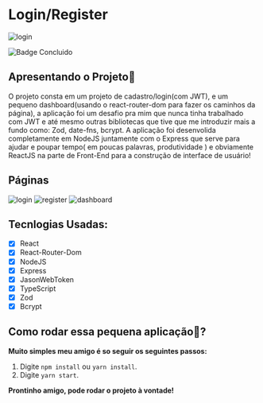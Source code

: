 # Login/Register

![login](https://user-images.githubusercontent.com/59092579/223531325-43fa0110-8173-42c6-9aad-57df42358f86.png)

![Badge Concluido](http://img.shields.io/static/v1?label=STATUS&message=Concluído&color=GREEN&style=for-the-badge)

## Apresentando o Projeto🎨

O projeto consta em um projeto de cadastro/login(com JWT), e um pequeno dashboard(usando o react-router-dom para fazer os caminhos da página), a aplicação foi um desafio pra mim que nunca tinha trabalhado com JWT e até mesmo outras bibliotecas que tive que me introduzir mais a fundo como: Zod, date-fns, bcrypt. A aplicação foi desenvolida completamente em NodeJS juntamente com o Express que serve para ajudar e poupar tempo( em poucas palavras, produtividade ) e obviamente ReactJS na parte de Front-End para a construção de interface de usuário!

## Páginas

![login](https://user-images.githubusercontent.com/59092579/223533030-961b0e01-ca39-4983-8918-e5f4b0667adb.png)
![register](https://user-images.githubusercontent.com/59092579/223533081-7d6a213e-4ab4-40a0-a3fc-dd1a405bd4cd.png)
![dashboard](https://user-images.githubusercontent.com/59092579/223533419-904dc591-ba4e-4ffb-a3b2-fe54d0f2621e.png)

## Tecnlogias Usadas: 

- [x] React
- [x] React-Router-Dom
- [x] NodeJS
- [x] Express
- [x] JasonWebToken
- [x] TypeScript
- [x] Zod
- [x] Bcrypt

## Como rodar essa pequena aplicação🤔?

 <strong>Muito simples meu amigo é so seguir os seguintes passos:</strong>

1. Digite `npm install` ou `yarn install`.<br />
2. Digite `yarn start`.<br />

<strong>Prontinho amigo, pode rodar o projeto à vontade!</strong>

